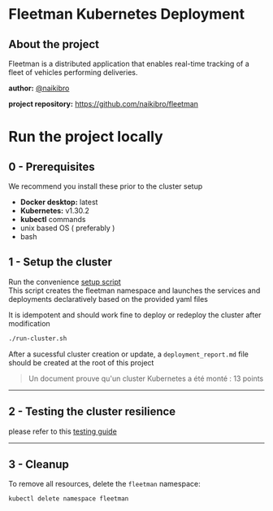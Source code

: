 # Fleetman Kubernetes Deployment

## About the project

Fleetman is a distributed application that enables real-time tracking of a fleet of vehicles performing deliveries.

**author:** [@naikibro](https://github.com/naikibro)

**project repository:** https://github.com/naikibro/fleetman

# Run the project locally

## 0 - Prerequisites

We recommend you install these prior to the cluster setup

- **Docker desktop:** latest
- **Kubernetes:** v1.30.2
- **kubectl** commands
- unix based OS ( preferably )
- bash

## 1 - Setup the cluster

Run the convenience [setup script](./run-cluster.sh)  
This script creates the fleetman namespace and launches the services and deployments declaratively based on the provided yaml files

It is idempotent and should work fine to deploy or redeploy the cluster after modification

```sh
./run-cluster.sh
```

After a sucessful cluster creation or update, a `deployment_report.md` file should be created at the root of this project

> Un document prouve qu'un cluster Kubernetes a été monté : 13 points

---

## 2 - Testing the cluster resilience

please refer to this [testing guide](./docs/TESTING.md)

---

## 3 - Cleanup

To remove all resources, delete the `fleetman` namespace:

```bash
kubectl delete namespace fleetman
```
